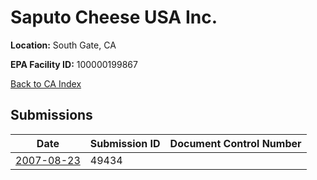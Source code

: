 # Saputo Cheese USA Inc.

**Location:** South Gate, CA

**EPA Facility ID:** 100000199867

[Back to CA Index](../../index.md)

## Submissions

| Date | Submission ID | Document Control Number |
|------|--------------|-------------------------|
| [2007-08-23](submissions/49434.md) | 49434 |  |
